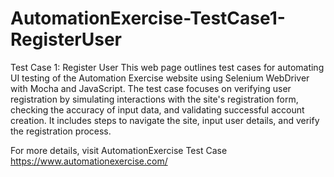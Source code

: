 # AutomationExercise-TestCase1-RegisterUser
Test Case 1: Register User 
This web page outlines test cases for automating UI testing of the Automation Exercise website using Selenium WebDriver with Mocha and JavaScript. The test case focuses on verifying user registration by simulating interactions with the site's registration form, checking the accuracy of input data, and validating successful account creation. It includes steps to navigate the site, input user details, and verify the registration process.

For more details, visit AutomationExercise Test Case
https://www.automationexercise.com/